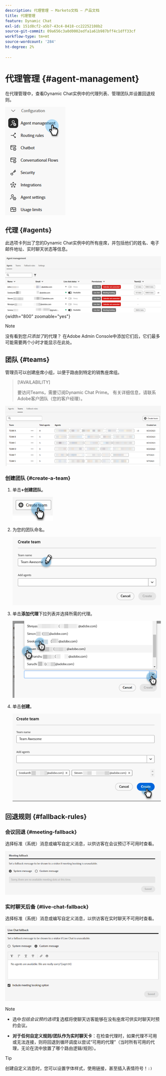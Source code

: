 ```yaml
---
description: 代理管理 — Marketo文档 — 产品文档
title: 代理管理
feature: Dynamic Chat
exl-id: 151d8cf2-a5b7-43c4-8418-cc22252108b2
source-git-commit: 09a656c3a0d0002edfa1a61b987bff4c1dff33cf
workflow-type: tm+mt
source-wordcount: '284'
ht-degree: 2%

---
```


# 代理管理 {#agent-management}

在代理管理中，查看Dynamic Chat实例中的代理列表、管理团队并设置回退规则。

![](assets/agent-management-1.png)

## 代理 {#agents}

此选项卡列出了您的Dynamic Chat实例中的所有座席，并包括他们的姓名、电子邮件地址、实时聊天状态等信息。

![](assets/agent-management-2.png){width="800" zoomable="yes"}

>[!NOTE]
>
>没有看到您&#x200B;_只添加了_&#x200B;的代理？ 在Adobe Admin Console中添加它们后，它们最多可能需要两个小时才能显示在此处。

## 团队 {#teams}

管理员可以创建座席小组，以便于路由到特定的销售座席组。

>[!AVAILABILITY]
>
>要访问Teams，需要订阅Dynamic Chat Prime。 有关详细信息，请联系Adobe客户团队（您的客户经理）。

![](assets/agent-management-3.png)

### 创建团队 {#create-a-team}

1. 单击&#x200B;**+创建团队**。

   ![](assets/agent-management-4.png)

1. 为您的团队命名。

   ![](assets/agent-management-5.png)

1. 单击&#x200B;**添加代理**&#x200B;下拉列表并选择所需的代理。

   ![](assets/agent-management-6.png)

1. 单击&#x200B;**创建**。

   ![](assets/agent-management-7.png)

## 回退规则 {#fallback-rules}

### 会议回退 {#meeting-fallback}

选择标准（系统）消息或编写自定义消息，以供访客在会议预订不可用时查看。

![](assets/agent-management-8.png)

### 实时聊天后备 {#live-chat-fallback}

选择标准（系统）消息或编写自定义消息，以供访客在实时聊天不可用时查看。

![](assets/agent-management-9.png)

>[!NOTE]
>
>* 选中&#x200B;_包括会议预约选项_&#x200B;复选框将使聊天访客能够在没有座席可供实时聊天时预约会议。
>
>* **对于任何自定义规则/团队作为实时聊天卡**：在检查代理时，如果代理不可用或无法连接，则将回退到循环调度以尝试“可用的代理”（当时所有可用的代理，无论在流中放置了哪个路由逻辑/规则）。

>[!TIP]
>
>创建自定义消息时，您可以设置字体样式，使用链接，甚至插入表情符号！`:)`
